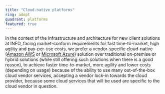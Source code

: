 ```yaml
---
title: "Cloud-native platforms"
ring: adopt
quadrant: platforms
featured: true
---
```


In the context of the infrastructure and architecture for new client solutions at INFO, facing
market-conform requirements for fast time-to-market, high agility and pay-per-use costs, we prefer a
vendor-specific cloud-native (<a href="aws">Amazon AWS</a> or <a href="azure">Microsoft Azure</a>) 
solution over traditional on-premise or hybrid solutions (while still offering such solutions when 
there is a good reason), to achieve faster time-to-market, more agility and lower costs (depending on usage) 
because of the ability to use many out-of-the-box cloud vendor services, accepting a vendor lock-in towards the cloud
provider, because some cloud services that will be used are specific to the cloud vendor in
question.